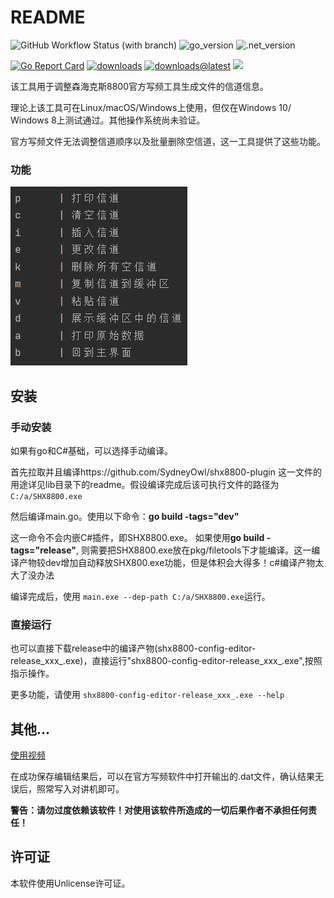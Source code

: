# README

![GitHub Workflow Status (with branch)](https://img.shields.io/github/actions/workflow/status/SydneyOwl/shx8800-config-editor/build8800.yml?style=for-the-badge)
![go_version](https://img.shields.io/badge/Go-1.20.4-brightgreen?style=for-the-badge)
![.net_version](https://img.shields.io/badge/dotnet-7.0.400-brightgreen?style=for-the-badge)

[![Go Report Card](https://goreportcard.com/badge/github.com/sydneyowl/shx8800-config-editor)](https://goreportcard.com/report/github.com/sydneyowl/shx8800-config-editor)
[![downloads](https://img.shields.io/github/downloads/SydneyOwl/shx8800-config-editor/total)](https://github.com/SydneyOwl/shx8800-config-editor/releases?style=for-the-badge)
[![downloads@latest](https://img.shields.io/github/downloads/SydneyOwl/shx8800-config-editor/latest/total)](https://github.com/SydneyOwl/shx8800-config-editor/releases/latest?style=for-the-badge)
![](https://img.shields.io/github/v/tag/sydneyowl/shx8800-config-editor?label=version&style=flat-square?style=for-the-badge)

该工具用于调整森海克斯8800官方写频工具生成文件的信道信息。

理论上该工具可在Linux/macOS/Windows上使用，但仅在Windows 10/ Windows 8上测试通过。其他操作系统尚未验证。

官方写频文件无法调整信道顺序以及批量删除空信道，这一工具提供了这些功能。

### 功能

![image-20230812143556294](./md_assets/readme/image-20230812143556294.png)

## 安装

### 手动安装

如果有go和C#基础，可以选择手动编译。

首先拉取并且编译https://github.com/SydneyOwl/shx8800-plugin
这一文件的用途详见lib目录下的readme。假设编译完成后该可执行文件的路径为 `C:/a/SHX8800.exe`

然后编译main.go。使用以下命令：**go build -tags="dev"**

这一命令不会内嵌C#插件，即SHX8800.exe。 如果使用**go build -tags="release"**, 则需要把SHX8800.exe放在pkg/filetools下才能编译。这一编译产物较dev增加自动释放SHX800.exe功能，但是体积会大得多！c#编译产物太大了没办法

编译完成后，使用 `main.exe --dep-path C:/a/SHX8800.exe`运行。

### 直接运行

也可以直接下载release中的编译产物(shx8800-config-editor-release_xxx_.exe)，直接运行"shx8800-config-editor-release_xxx_.exe",按照指示操作。

更多功能，请使用 `shx8800-config-editor-release_xxx_.exe --help`

## 其他...

[使用视频](https://www.bilibili.com/video/BV1jz4y1g7Wo)

在成功保存编辑结果后，可以在官方写频软件中打开输出的.dat文件，确认结果无误后，照常写入对讲机即可。

**警告：请勿过度依赖该软件！对使用该软件所造成的一切后果作者不承担任何责任！**

## 许可证

本软件使用Unlicense许可证。
